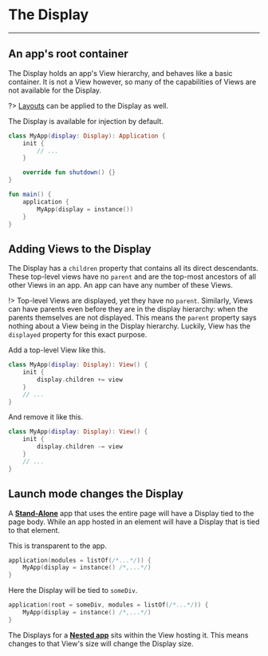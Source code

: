 # The Display
-------------

## An app's root container

The Display holds an app's View hierarchy, and behaves like a basic container. It is not a View however, so many of the capabilities
of Views are not available for the Display.

?> [Layouts](positioning.md?id=layouts-1) can be applied to the Display as well.

The Display is available for injection by default.

```kotlin
class MyApp(display: Display): Application {
    init {
        // ...
    }

    override fun shutdown() {}
}

fun main() {
    application {
        MyApp(display = instance())
    }
}
```

## Adding Views to the Display

The Display has a `children` property that contains all its direct descendants. These top-level views have no
`parent` and are the top-most ancestors of all other Views in an app. An app can have any number of these Views.

!> Top-level Views are displayed, yet they have no `parent`. Similarly, Views can have parents even before they are
in the display hierarchy: when the parents themselves are not displayed. This means the `parent` property says nothing
about a View being in the Display hierarchy. Luckily, View has the `displayed` property for this exact purpose.

Add a top-level View like this.

```kotlin
class MyApp(display: Display): View() {
    init {
        display.children += view
    }
    // ...
}
```

And remove it like this.

```kotlin
class MyApp(display: Display): View() {
    init {
        display.children -= view
    }
    // ...
}
```

## Launch mode changes the Display

A [**Stand-Alone**](applications.md?id=stand-alone) app that uses the entire page will have a Display tied to the page body. While
an app hosted in an element will have a Display that is tied to that element.

This is transparent to the app.

```kotlin
application(modules = listOf(/*...*/)) {
    MyApp(display = instance() /*,...*/)
}
```

Here the Display will be tied to `someDiv`.

```kotlin
application(root = someDiv, modules = listOf(/*...*/)) {
    MyApp(display = instance() /*,...*/)
}
```

The Displays for a [**Nested app**](applications.md?id=nested) sits within the View hosting it. This means changes to that View's
size will change the Display size. 